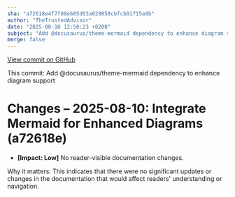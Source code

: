 ```yaml
---
sha: "a72618e4f7f08e605d93a029858cbfcb01715a9b"
author: "TheTrustedAdvisor"
date: "2025-08-10 12:50:23 +0200"
subject: "Add @docusaurus/theme-mermaid dependency to enhance diagram support"
merge: false
---
```


[View commit on GitHub](https://github.com/TheTrustedAdvisor/FabricAdoptionFramework/commit/a72618e4f7f08e605d93a029858cbfcb01715a9b)

This commit: Add @docusaurus/theme-mermaid dependency to enhance diagram support

# Changes – 2025-08-10: Integrate Mermaid for Enhanced Diagrams (a72618e)

- **[Impact: Low]** No reader-visible documentation changes.

Why it matters: This indicates that there were no significant updates or changes in the documentation that would affect readers' understanding or navigation.

